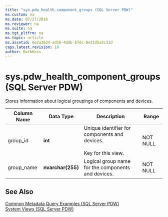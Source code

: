 ```yaml
---
title: "sys.pdw_health_component_groups (SQL Server PDW)"
ms.custom: na
ms.date: 07/27/2016
ms.reviewer: na
ms.suite: na
ms.tgt_pltfrm: na
ms.topic: article
ms.assetid: 6e2a3634-ad16-4ddb-b7dc-0e21d5a3c31d
caps.latest.revision: 10
author: BarbKess
---
```

# sys.pdw_health_component_groups (SQL Server PDW)
Stores information about logical groupings of components and devices.  
  
|Column Name|Data Type|Description|Range|  
|---------------|-------------|---------------|---------|  
|group_id|**int**|Unique identifier for components and devices.<br /><br />Key for this view.|NOT NULL|  
|group_name|**nvarchar(255)**|Logical group name for the components and devices.|NOT NULL|  
  
## See Also  
[Common Metadata Query Examples &#40;SQL Server PDW&#41;](../sqlpdw/common-metadata-query-examples-sql-server-pdw.md)  
[System Views &#40;SQL Server PDW&#41;](../sqlpdw/system-views-sql-server-pdw.md)  
  

